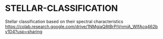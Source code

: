 # STELLAR-CLASSIFICATION
Stellar classification based on their spectral characteristics
https://colab.research.google.com/drive/1NMgjaQ8tBrPiVnmiA_WlfAcq462bv1D4?usp=sharing
